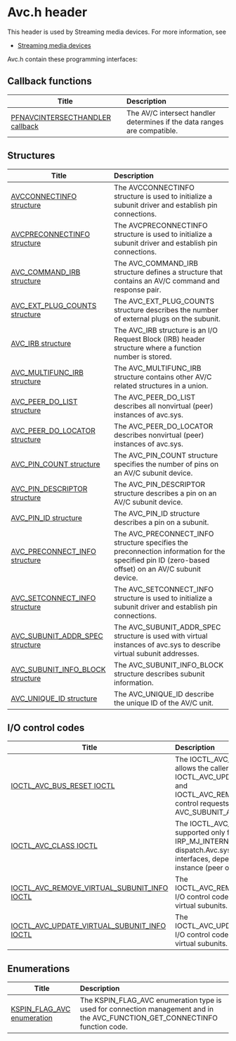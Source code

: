 # Avc.h header


This header is used by Streaming media devices. For more information, see
- [Streaming media devices](../_stream/index.md)

Avc.h contain these programming interfaces:


## Callback functions

| Title   | Description   |
| ---- |:---- |
| [PFNAVCINTERSECTHANDLER callback](nc-avc-pfnavcintersecthandler.md) | The AV/C intersect handler determines if the data ranges are compatible. |

## Structures

| Title   | Description   |
| ---- |:---- |
| [AVCCONNECTINFO structure](ns-avc--avcconnectinfo.md) | The AVCCONNECTINFO structure is used to initialize a subunit driver and establish pin connections. |
| [AVCPRECONNECTINFO structure](ns-avc--avcpreconnectinfo.md) | The AVCPRECONNECTINFO structure is used to initialize a subunit driver and establish pin connections. |
| [AVC_COMMAND_IRB structure](ns-avc--avc-command-irb.md) | The AVC_COMMAND_IRB structure defines a structure that contains an AV/C command and response pair. |
| [AVC_EXT_PLUG_COUNTS structure](ns-avc--avc-ext-plug-counts.md) | The AVC_EXT_PLUG_COUNTS structure describes the number of external plugs on the subunit. |
| [AVC_IRB structure](ns-avc--avc-irb.md) | The AVC_IRB structure is an I/O Request Block (IRB) header structure where a function number is stored. |
| [AVC_MULTIFUNC_IRB structure](ns-avc--avc-multifunc-irb.md) | The AVC_MULTIFUNC_IRB structure contains other AV/C related structures in a union. |
| [AVC_PEER_DO_LIST structure](ns-avc--avc-peer-do-list.md) | The AVC_PEER_DO_LIST describes all nonvirtual (peer) instances of avc.sys. |
| [AVC_PEER_DO_LOCATOR structure](ns-avc--avc-peer-do-locator.md) | The AVC_PEER_DO_LOCATOR describes nonvirtual (peer) instances of avc.sys. |
| [AVC_PIN_COUNT structure](ns-avc--avc-pin-count.md) | The AVC_PIN_COUNT structure specifies the number of pins on an AV/C subunit device. |
| [AVC_PIN_DESCRIPTOR structure](ns-avc--avc-pin-descriptor.md) | The AVC_PIN_DESCRIPTOR structure describes a pin on an AV/C subunit device. |
| [AVC_PIN_ID structure](ns-avc--avc-pin-id.md) | The AVC_PIN_ID structure describes a pin on a subunit. |
| [AVC_PRECONNECT_INFO structure](ns-avc--avc-preconnect-info.md) | The AVC_PRECONNECT_INFO structure specifies the preconnection information for the specified pin ID (zero-based offset) on an AV/C subunit device. |
| [AVC_SETCONNECT_INFO structure](ns-avc--avc-setconnect-info.md) | The AVC_SETCONNECT_INFO structure is used to initialize a subunit driver and establish pin connections. |
| [AVC_SUBUNIT_ADDR_SPEC structure](ns-avc--avc-subunit-addr-spec.md) | The AVC_SUBUNIT_ADDR_SPEC structure is used with virtual instances of avc.sys to describe virtual subunit addresses. |
| [AVC_SUBUNIT_INFO_BLOCK structure](ns-avc--avc-subunit-info-block.md) | The AVC_SUBUNIT_INFO_BLOCK structure describes subunit information. |
| [AVC_UNIQUE_ID structure](ns-avc--avc-unique-id.md) | The AVC_UNIQUE_ID describe the unique ID of the AV/C unit. |

## I/O control codes

| Title   | Description   |
| ---- |:---- |
| [IOCTL_AVC_BUS_RESET IOCTL](ni-avc-ioctl-avc-bus-reset.md) | The IOCTL_AVC_BUS_RESET I/O control code allows the caller to complete any previous IOCTL_AVC_UPDATE_VIRTUAL_SUBUNIT_INFO and IOCTL_AVC_REMOVE_VIRTUAL_SUBUNIT_INFO control requests that did not use the AVC_SUBUNIT_ADDR_TRIGGERBUSRESET flag. |
| [IOCTL_AVC_CLASS IOCTL](ni-avc-ioctl-avc-class.md) | The IOCTL_AVC_CLASS I/O control code is supported only from kernel mode, using the IRP_MJ_INTERNAL_DEVICE_CONTROL dispatch.Avc.sys supports two device interfaces, depending upon the type of instance (peer or virtual). |
| [IOCTL_AVC_REMOVE_VIRTUAL_SUBUNIT_INFO IOCTL](ni-avc-ioctl-avc-remove-virtual-subunit-info.md) | The IOCTL_AVC_REMOVE_VIRTUAL_SUBUNIT_INFO I/O control code controls the enumeration of virtual subunits. |
| [IOCTL_AVC_UPDATE_VIRTUAL_SUBUNIT_INFO IOCTL](ni-avc-ioctl-avc-update-virtual-subunit-info.md) | The IOCTL_AVC_UPDATE_VIRTUAL_SUBUNIT_INFO I/O control code controls the enumeration of virtual subunits. |

## Enumerations

| Title   | Description   |
| ---- |:---- |
| [KSPIN_FLAG_AVC enumeration](ne-avc--kspin-flag-avc.md) | The KSPIN_FLAG_AVC enumeration type is used for connection management and in the AVC_FUNCTION_GET_CONNECTINFO function code. |
